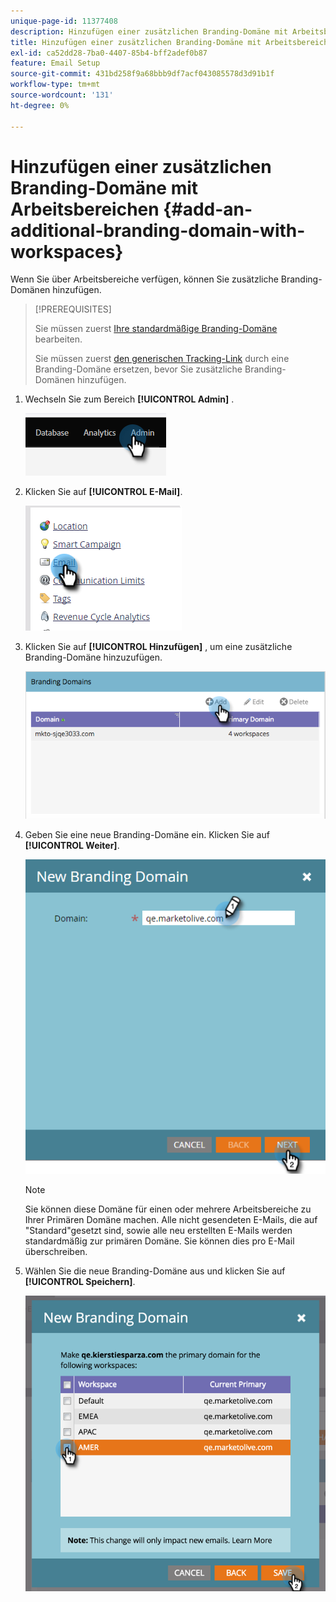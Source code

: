 ```yaml
---
unique-page-id: 11377408
description: Hinzufügen einer zusätzlichen Branding-Domäne mit Arbeitsbereichen - Marketo-Dokumente - Produktdokumentation
title: Hinzufügen einer zusätzlichen Branding-Domäne mit Arbeitsbereichen
exl-id: ca52dd28-7ba0-4407-85b4-bff2adef0b87
feature: Email Setup
source-git-commit: 431bd258f9a68bbb9df7acf043085578d3d91b1f
workflow-type: tm+mt
source-wordcount: '131'
ht-degree: 0%

---
```


# Hinzufügen einer zusätzlichen Branding-Domäne mit Arbeitsbereichen {#add-an-additional-branding-domain-with-workspaces}

Wenn Sie über Arbeitsbereiche verfügen, können Sie zusätzliche Branding-Domänen hinzufügen.

>[!PREREQUISITES]
>
>Sie müssen zuerst [Ihre standardmäßige Branding-Domäne](/help/marketo/product-docs/administration/email-setup/add-multiple-branding-domains/edit-your-default-branding-domain.md) bearbeiten.
>
>Sie müssen zuerst [den generischen Tracking-Link](/help/marketo/product-docs/administration/email-setup/add-multiple-branding-domains/edit-your-default-branding-domain-with-workspaces.md) durch eine Branding-Domäne ersetzen, bevor Sie zusätzliche Branding-Domänen hinzufügen.

1. Wechseln Sie zum Bereich **[!UICONTROL Admin]** .

   ![](assets/add-an-additional-branding-domain-with-workspaces-1.png)

1. Klicken Sie auf **[!UICONTROL E-Mail]**.

   ![](assets/add-an-additional-branding-domain-with-workspaces-2.png)

1. Klicken Sie auf **[!UICONTROL Hinzufügen]** , um eine zusätzliche Branding-Domäne hinzuzufügen.

   ![](assets/add-an-additional-branding-domain-with-workspaces-3.png)

1. Geben Sie eine neue Branding-Domäne ein. Klicken Sie auf **[!UICONTROL Weiter]**.

   ![](assets/add-an-additional-branding-domain-with-workspaces-4.png)

   >[!NOTE]
   >
   >Sie können diese Domäne für einen oder mehrere Arbeitsbereiche zu Ihrer Primären Domäne machen. Alle nicht gesendeten E-Mails, die auf &quot;Standard&quot;gesetzt sind, sowie alle neu erstellten E-Mails werden standardmäßig zur primären Domäne. Sie können dies pro E-Mail überschreiben.

1. Wählen Sie die neue Branding-Domäne aus und klicken Sie auf **[!UICONTROL Speichern]**.

   ![](assets/add-an-additional-branding-domain-with-workspaces-5.png)
